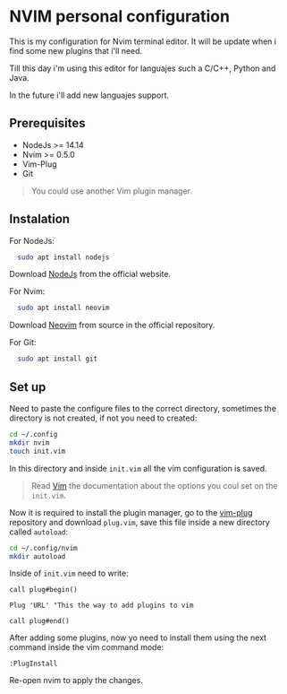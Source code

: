 # NVIM personal configuration

This is my configuration for Nvim terminal editor. It will be update when i find some new plugins  that i'll need.

Till this day i'm using this editor for languajes such a C/C++, Python and Java.

In the future i'll add new languajes support.


## Prerequisites

- NodeJs >= 14.14
- Nvim >= 0.5.0
- Vim-Plug
- Git 

>You could use another Vim plugin manager.

## Instalation

 For NodeJs:
```bash
  sudo apt install nodejs
```
Download [NodeJs](https://nodejs.org/en/) from the official website.

For Nvim:
```bash
  sudo apt install neovim
```
Download [Neovim](https://github.com/neovim/neovim) from source in the official repository.

For Git:
```bash
  sudo apt install git
```



## Set up

Need to paste the configure files to the correct directory, sometimes the
directory is not created, if not you need to created:
```bash
cd ~/.config
mkdir nvim 
touch init.vim    
```
In this directory and inside `init.vim` all the vim configuration is saved.

> Read [Vim](https://www.vim.org/docs.php) the documentation about the options you coul set on the `init.vim`.

Now it is required to install the plugin manager, go to the [vim-plug](https://github.com/junegunn/vim-plug) repository and download 
`plug.vim`, save this file inside a new directory called `autoload`:
```bash
cd ~/.config/nvim
mkdir autoload
```

Inside of `init.vim` need to write:
```vim
call plug#begin()

Plug 'URL' "This the way to add plugins to vim

call plug#end()
```

After adding some plugins, now yo need to install them using the next command inside
the vim command mode:
```vim
:PlugInstall
```
Re-open nvim to apply the changes.
